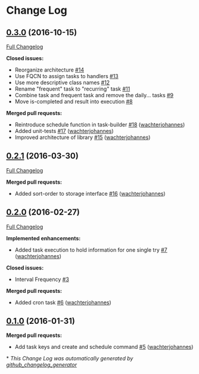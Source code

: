 # Change Log

## [0.3.0](https://github.com/php-task/php-task/tree/0.3.0) (2016-10-15)
[Full Changelog](https://github.com/php-task/php-task/compare/0.2.1...0.3.0)

**Closed issues:**

- Reorganize architecture [\#14](https://github.com/php-task/php-task/issues/14)
- Use FQCN to assign tasks to handlers [\#13](https://github.com/php-task/php-task/issues/13)
- Use more descriptive class names [\#12](https://github.com/php-task/php-task/issues/12)
- Rename "frequent" task to "recurring" task [\#11](https://github.com/php-task/php-task/issues/11)
- Combine task and frequent task and remove the daily... tasks [\#9](https://github.com/php-task/php-task/issues/9)
- Move is-completed and result into execution [\#8](https://github.com/php-task/php-task/issues/8)

**Merged pull requests:**

- Reintroduce schedule function in task-builder [\#18](https://github.com/php-task/php-task/pull/18) ([wachterjohannes](https://github.com/wachterjohannes))
- Added unit-tests [\#17](https://github.com/php-task/php-task/pull/17) ([wachterjohannes](https://github.com/wachterjohannes))
- Improved architecture of library [\#15](https://github.com/php-task/php-task/pull/15) ([wachterjohannes](https://github.com/wachterjohannes))

## [0.2.1](https://github.com/php-task/php-task/tree/0.2.1) (2016-03-30)
[Full Changelog](https://github.com/php-task/php-task/compare/0.2.0...0.2.1)

**Merged pull requests:**

- Added sort-order to storage interface [\#16](https://github.com/php-task/php-task/pull/16) ([wachterjohannes](https://github.com/wachterjohannes))

## [0.2.0](https://github.com/php-task/php-task/tree/0.2.0) (2016-02-27)
[Full Changelog](https://github.com/php-task/php-task/compare/0.1.0...0.2.0)

**Implemented enhancements:**

- Added task execution to hold information for one single try [\#7](https://github.com/php-task/php-task/pull/7) ([wachterjohannes](https://github.com/wachterjohannes))

**Closed issues:**

- Interval Frequency [\#3](https://github.com/php-task/php-task/issues/3)

**Merged pull requests:**

- Added cron task [\#6](https://github.com/php-task/php-task/pull/6) ([wachterjohannes](https://github.com/wachterjohannes))

## [0.1.0](https://github.com/php-task/php-task/tree/0.1.0) (2016-01-31)
**Merged pull requests:**

- Add task keys and create and schedule command [\#5](https://github.com/php-task/php-task/pull/5) ([wachterjohannes](https://github.com/wachterjohannes))



\* *This Change Log was automatically generated by [github_changelog_generator](https://github.com/skywinder/Github-Changelog-Generator)*
